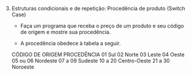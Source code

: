 3. Estruturas condicionais e de repetição: Procedência de produto (Switch Case)

    - Faça um programa que receba o preço de um produto e seu código de origem e mostre sua procedência. 
    
    - A procedência obedece à tabela a seguir.
        
    CÓDIGO DE ORIGEM        PROCEDÊNCIA
    01                      Sul
    02                      Norte
    03                      Leste
    04                      Oeste
    05 ou 06                Nordeste
    07  a 09                Sudeste
    10  a 20                Centro-Oeste
    21  a 30                Noroeste